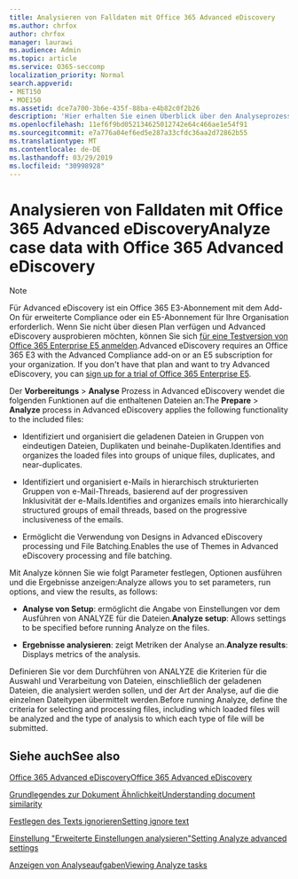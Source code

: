 ```yaml
---
title: Analysieren von Falldaten mit Office 365 Advanced eDiscovery
ms.author: chrfox
author: chrfox
manager: laurawi
ms.audience: Admin
ms.topic: article
ms.service: O365-seccomp
localization_priority: Normal
search.appverid:
- MET150
- MOE150
ms.assetid: dce7a700-3b6e-435f-88ba-e4b82c0f2b26
description: 'Hier erhalten Sie einen Überblick über den Analyseprozess, mit dem Sie Parameter festlegen, Optionen ausführen und Ergebnisse anzeigen können, in Office 365 Advanced eDiscovery. '
ms.openlocfilehash: 11ef6f9bd052134625012742e64c466ae1e54f91
ms.sourcegitcommit: e7a776a04ef6ed5e287a33cfdc36aa2d72862b55
ms.translationtype: MT
ms.contentlocale: de-DE
ms.lasthandoff: 03/29/2019
ms.locfileid: "30998928"
---
```

# <a name="analyze-case-data-with-office-365-advanced-ediscovery"></a><span data-ttu-id="a9465-103">Analysieren von Falldaten mit Office 365 Advanced eDiscovery</span><span class="sxs-lookup"><span data-stu-id="a9465-103">Analyze case data with Office 365 Advanced eDiscovery</span></span>

> [!NOTE]
> <span data-ttu-id="a9465-p101">Für Advanced eDiscovery ist ein Office 365 E3-Abonnement mit dem Add-On für erweiterte Compliance oder ein E5-Abonnement für Ihre Organisation erforderlich. Wenn Sie nicht über diesen Plan verfügen und Advanced eDiscovery ausprobieren möchten, können Sie sich [für eine Testversion von Office 365 Enterprise E5 anmelden](https://go.microsoft.com/fwlink/p/?LinkID=698279).</span><span class="sxs-lookup"><span data-stu-id="a9465-p101">Advanced eDiscovery requires an Office 365 E3 with the Advanced Compliance add-on or an E5 subscription for your organization. If you don't have that plan and want to try Advanced eDiscovery, you can [sign up for a trial of Office 365 Enterprise E5](https://go.microsoft.com/fwlink/p/?LinkID=698279).</span></span> 
  
<span data-ttu-id="a9465-106">Der **Vorbereitungs** \> **Analyse** Prozess in Advanced eDiscovery wendet die folgenden Funktionen auf die enthaltenen Dateien an:</span><span class="sxs-lookup"><span data-stu-id="a9465-106">The **Prepare** \> **Analyze** process in Advanced eDiscovery applies the following functionality to the included files:</span></span> 
  
- <span data-ttu-id="a9465-107">Identifiziert und organisiert die geladenen Dateien in Gruppen von eindeutigen Dateien, Duplikaten und beinahe-Duplikaten.</span><span class="sxs-lookup"><span data-stu-id="a9465-107">Identifies and organizes the loaded files into groups of unique files, duplicates, and near-duplicates.</span></span>
    
- <span data-ttu-id="a9465-108">Identifiziert und organisiert e-Mails in hierarchisch strukturierten Gruppen von e-Mail-Threads, basierend auf der progressiven Inklusivität der e-Mails.</span><span class="sxs-lookup"><span data-stu-id="a9465-108">Identifies and organizes emails into hierarchically structured groups of email threads, based on the progressive inclusiveness of the emails.</span></span>
    
- <span data-ttu-id="a9465-109">Ermöglicht die Verwendung von Designs in Advanced eDiscovery processing und File Batching.</span><span class="sxs-lookup"><span data-stu-id="a9465-109">Enables the use of Themes in Advanced eDiscovery processing and file batching.</span></span>
    
 <span data-ttu-id="a9465-110">Mit Analyze können Sie wie folgt Parameter festlegen, Optionen ausführen und die Ergebnisse anzeigen:</span><span class="sxs-lookup"><span data-stu-id="a9465-110">Analyze allows you to set parameters, run options, and view the results, as follows:</span></span> 
  
- <span data-ttu-id="a9465-111">**Analyse von Setup**: ermöglicht die Angabe von Einstellungen vor dem Ausführen von ANALYZE für die Dateien.</span><span class="sxs-lookup"><span data-stu-id="a9465-111">**Analyze setup**: Allows settings to be specified before running Analyze on the files.</span></span>
    
- <span data-ttu-id="a9465-112">**Ergebnisse analysieren**: zeigt Metriken der Analyse an.</span><span class="sxs-lookup"><span data-stu-id="a9465-112">**Analyze results**: Displays metrics of the analysis.</span></span> 
    
<span data-ttu-id="a9465-113">Definieren Sie vor dem Durchführen von ANALYZE die Kriterien für die Auswahl und Verarbeitung von Dateien, einschließlich der geladenen Dateien, die analysiert werden sollen, und der Art der Analyse, auf die die einzelnen Dateitypen übermittelt werden.</span><span class="sxs-lookup"><span data-stu-id="a9465-113">Before running Analyze, define the criteria for selecting and processing files, including which loaded files will be analyzed and the type of analysis to which each type of file will be submitted.</span></span> 
  
## <a name="see-also"></a><span data-ttu-id="a9465-114">Siehe auch</span><span class="sxs-lookup"><span data-stu-id="a9465-114">See also</span></span>

[<span data-ttu-id="a9465-115">Office 365 Advanced eDiscovery</span><span class="sxs-lookup"><span data-stu-id="a9465-115">Office 365 Advanced eDiscovery</span></span>](office-365-advanced-ediscovery.md)
  
[<span data-ttu-id="a9465-116">Grundlegendes zur Dokument Ähnlichkeit</span><span class="sxs-lookup"><span data-stu-id="a9465-116">Understanding document similarity</span></span>](understand-document-similarity-in-advanced-ediscovery.md)
  
[<span data-ttu-id="a9465-117">Festlegen des Texts ignorieren</span><span class="sxs-lookup"><span data-stu-id="a9465-117">Setting ignore text</span></span>](set-ignore-text-in-advanced-ediscovery.md)
  
[<span data-ttu-id="a9465-118">Einstellung "Erweiterte Einstellungen analysieren"</span><span class="sxs-lookup"><span data-stu-id="a9465-118">Setting Analyze advanced settings</span></span>](set-analyze-advanced-settings-in-advanced-ediscovery.md)
  
[<span data-ttu-id="a9465-119">Anzeigen von Analyseaufgaben</span><span class="sxs-lookup"><span data-stu-id="a9465-119">Viewing Analyze tasks</span></span>](view-analyze-results-in-advanced-ediscovery.md)

